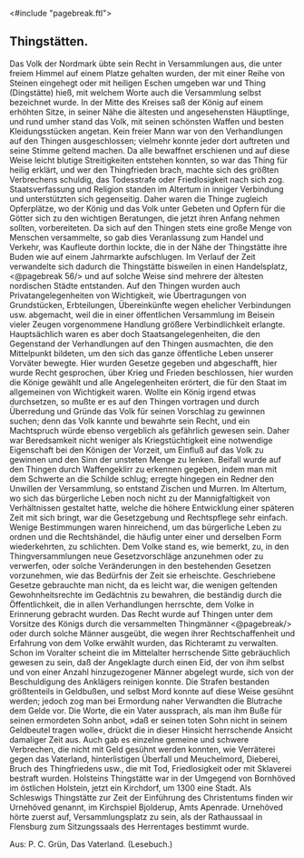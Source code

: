 <#include "pagebreak.ftl">
<h2>Thingstätten.</h2>

Das Volk der Nordmark übte sein Recht in Versammlungen aus,
die unter freiem Himmel auf einem Platze gehalten wurden,
der mit einer Reihe von Steinen eingehegt oder mit heiligen Eschen
umgeben war und Thing (Dingstätte) hieß, mit welchem Worte auch
die Versammlung selbst bezeichnet wurde. In der Mitte des Kreises
saß der König auf einem erhöhten Sitze, in seiner Nähe die ältesten
und angesehensten Häuptlinge, und rund umher stand das Volk,
mit seinen schönsten Waffen und besten Kleidungsstücken angetan.
Kein freier Mann war von den Verhandlungen auf den Thingen
ausgeschlossen; vielmehr konnte jeder dort auftreten und seine Stimme
geltend machen. Da alle bewaffnet erschienen und auf diese Weise
leicht blutige Streitigkeiten entstehen konnten, so war das Thing
für heilig erklärt, und wer den Thingfrieden brach, machte sich des
größten Verbrechens schuldig, das Todesstrafe oder Friedlosigkeit
nach sich zog. Staatsverfassung und Religion standen im Altertum
in inniger Verbindung und unterstützten sich gegenseitig. Daher
waren die Thinge zugleich Opferplätze, wo der König und das Volk
unter Gebeten und Opfern für die Götter sich zu den wichtigen Beratungen,
die jetzt ihren Anfang nehmen sollten, vorbereiteten. Da
sich auf den Thingen stets eine große Menge von Menschen versammelte,
so gab dies Veranlassung zum Handel und Verkehr, was
Kaufleute dorthin lockte, die in der Nähe der Thingstätte ihre Buden
wie auf einem Jahrmarkte aufschlugen. Im Verlauf der Zeit verwandelte
sich dadurch die Thingstätte bisweilen in einen Handelsplatz,
\<@pagebreak 56/>
und auf solche Weise sind mehrere der ältesten nordischen
Städte entstanden. Auf den Thingen wurden auch Privatangelegenheiten
von Wichtigkeit, wie Übertragungen von Grundstücken, Erbteilungen,
Übereinkünfte wegen ehelicher Verbindungen usw. abgemacht,
weil die in einer öffentlichen Versammlung im Beisein
vieler Zeugen vorgenommene Handlung größere Verbindlichkeit erlangte.
Hauptsächlich waren es aber doch Staatsangelegenheiten,
die den Gegenstand der Verhandlungen auf den Thingen ausmachten,
die den Mittelpunkt bildeten, um den sich das ganze öffentliche
Leben unserer Vorväter bewegte. Hier wurden Gesetze gegeben und
abgeschafft, hier wurde Recht gesprochen, über Krieg und Frieden
beschlossen, hier wurden die Könige gewählt und alle Angelegenheiten
erörtert, die für den Staat im allgemeinen von Wichtigkeit
waren. Wollte ein König irgend etwas durchsetzen, so mußte er
es auf den Thingen vortragen und durch Überredung und Gründe
das Volk für seinen Vorschlag zu gewinnen suchen; denn das Volk
kannte und bewahrte sein Recht, und ein Machtspruch würde ebenso
vergeblich als gefährlich gewesen sein. Daher war Beredsamkeit
nicht weniger als Kriegstüchtigkeit eine notwendige Eigenschaft bei
den Königen der Vorzeit, um Einfluß auf das Volk zu gewinnen
und den Sinn der unsteten Menge zu lenken. Beifall wurde auf
den Thingen durch Waffengeklirr zu erkennen gegeben, indem man
mit dem Schwerte an die Schilde schlug; erregte hingegen ein Redner
den Unwillen der Versammlung, so entstand Zischen und Murren.
Im Altertum, wo sich das bürgerliche Leben noch nicht zu der
Mannigfaltigkeit von Verhältnissen gestaltet hatte, welche die höhere
Entwicklung einer späteren Zeit mit sich bringt, war die Gesetzgebung
und Rechtspflege sehr einfach. Wenige Bestimmungen waren
hinreichend, um das bürgerliche Leben zu ordnen und die Rechtshändel,
die häufig unter einer und derselben Form wiederkehrten,
zu schlichten. Dem Volke stand es, wie bemerkt, zu, in den 
Thingversammlungen neue Gesetzvorschläge anzunehmen oder zu verwerfen,
oder solche Veränderungen in den bestehenden Gesetzen vorzunehmen,
wie das Bedürfnis der Zeit sie erheischte. Geschriebene Gesetze
gebrauchte man nicht, da es leicht war, die wenigen geltenden 
Gewohnheitsrechte im Gedächtnis zu bewahren, die beständig durch
die Öffentlichkeit, die in allen Verhandlungen herrschte, dem Volke
in Erinnerung gebracht wurden. Das Recht wurde auf Thingen
unter dem Vorsitze des Königs durch die versammelten Thingmänner 
\<@pagebreak/>
oder durch solche Männer ausgeübt, die wegen ihrer Rechtschaffenheit
und Erfahrung von dem Volke erwählt wurden, das Richteramt
zu verwalten. Schon im Voralter scheint die im Mittelalter
herrschende Sitte gebräuchlich gewesen zu sein, daß der Angeklagte
durch einen Eid, der von ihm selbst und von einer Anzahl hinzugezogener
Männer abgelegt wurde, sich von der Beschuldigung des
Anklägers reinigen konnte. Die Strafen bestanden größtenteils in
Geldbußen, und selbst Mord konnte auf diese Weise gesühnt werden;
jedoch zog man bei Ermordung naher Verwandten die Blutrache
dem Gelde vor. Die Worte, die ein Vater aussprach, als man ihm
Buße für seinen ermordeten Sohn anbot, »daß er seinen toten Sohn
nicht in seinem Geldbeutel tragen wolle«, drückt die in dieser Hinsicht
herrschende Ansicht damaliger Zeit aus. Auch gab es einzelne
gemeine und schwere Verbrechen, die nicht mit Geld gesühnt werden
konnten, wie Verräterei gegen das Vaterland, hinterlistigen Überfall
und Meuchelmord, Dieberei, Bruch des Thingfriedens usw.,
die mit Tod, Friedlosigkeit oder mit Sklaverei bestraft wurden.
Holsteins Thingstätte war in der Umgegend von <span class="g">Bornhöved</span> im
östlichen Holstein, jetzt ein Kirchdorf, um 1300 eine Stadt. Als
Schleswigs Thingstätte zur Zeit der Einführung des Christentums
finden wir Urnehöved genannt, im Kirchspiel Bjolderup, Amts Apenrade.
Urnehöved hörte zuerst auf, Versammlungsplatz zu sein, als
der Rathaussaal in Flensburg zum Sitzungssaals des Herrentages
bestimmt wurde.

<div class="source">Aus: P. C. Grün, Das Vaterland. (Lesebuch.)</div>

